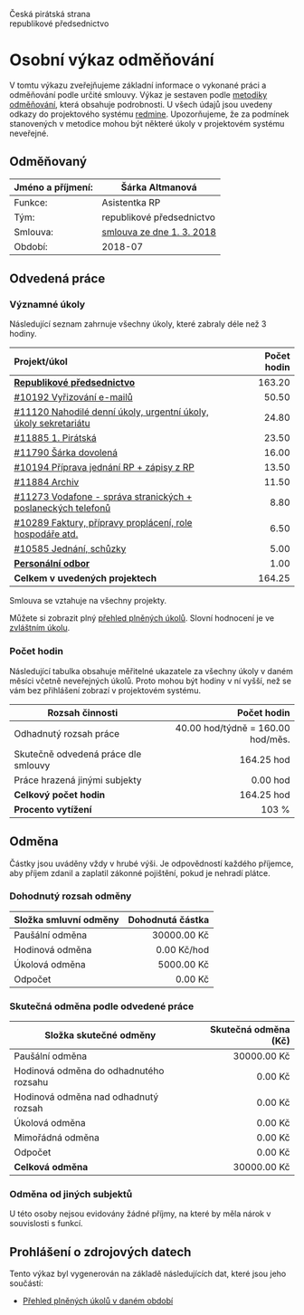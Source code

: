 Česká pirátská strana  
republikové předsednictvo

Osobní výkaz odměňování
=======================

V tomtu výkazu zveřejňujeme základní informace o vykonané práci a odměňování
podle určité smlouvy. Výkaz je sestaven podle [metodiky odměňování][metodika],
která obsahuje podrobnosti. U všech údajů jsou uvedeny odkazy do projektového
systému [redmine](https://redmine.pirati.cz). Upozorňujeme, že za podmínek
stanovených v metodice mohou být některé úkoly v projektovém systému neveřejné.

Odměňovaný
----------

Jméno a příjmení:                      | Šárka Altmanová
-----------------------                | --------------------
Funkce:                                | Asistentka RP
Tým:                                   | republikové předsednictvo
Smlouva:                               | [smlouva ze dne 1. 3. 2018][smlouva]
Období:                                | 2018-07


Odvedená práce
--------------

### Významné úkoly

Následující seznam zahrnuje všechny úkoly, které zabraly déle než 3 hodiny.

| Projekt/úkol                                                              |   Počet hodin |
|:--------------------------------------------------------------------------|--------------:|
| **[Republikové předsednictvo][p65]**                                      |        163.20 |
| [#10192 Vyřizování e-mailů][t10192]                                       |         50.50 |
| [#11120 Nahodilé denní úkoly, urgentní úkoly, úkoly sekretariátu][t11120] |         24.80 |
| [#11885 1. Pirátská][t11885]                                              |         23.50 |
| [#11790 Šárka dovolená][t11790]                                           |         16.00 |
| [#10194 Příprava jednání RP + zápisy z RP ][t10194]                       |         13.50 |
| [#11884 Archiv ][t11884]                                                  |         11.50 |
| [#11273 Vodafone - správa stranických + poslaneckých telefonů][t11273]    |          8.80 |
| [#10289 Faktury, přípravy proplácení, role hospodáře atd.][t10289]        |          6.50 |
| [#10585 Jednání, schůzky][t10585]                                         |          5.00 |
| **[Personální odbor][p77]**                                               |          1.00 |
| **Celkem v uvedených projektech**                                         |        164.25 |

Smlouva se vztahuje na všechny projekty. 

Můžete si zobrazit plný [přehled plněných úkolů][tasklist].
Slovní hodnocení je ve [zvláštním úkolu][hodnoceni].


### Počet hodin

Následující tabulka obsahuje měřitelné ukazatele za všechny úkoly v daném měsíci
včetně neveřejných úkolů. Proto mohou být hodiny v ní vyšší, než se vám bez
přihlášení zobrazí v projektovém systému.

Rozsah činnosti                        | Počet hodin
--------------                         | ----------:
Odhadnutý rozsah práce                 |  40.00 hod/týdně = 160.00 hod/měs.
Skutečně odvedená práce dle smlouvy    | 164.25 hod
Práce hrazená jinými subjekty          |   0.00 hod
**Celkový počet hodin**                | 164.25 hod
**Procento vytížení**                  |  103 %

Odměna
------

Částky jsou uváděny vždy v hrubé výši. Je odpovědností každého příjemce, aby
příjem zdanil a zaplatil zákonné pojištění, pokud je nehradí plátce.

### Dohodnutý rozsah odměny

Složka smluvní odměny                  | Dohodnutá částka
----------------                       | ------------------:
Paušální odměna                        | 30000.00 Kč
Hodinová odměna                        |     0.00 Kč/hod
Úkolová odměna                         |  5000.00 Kč
Odpočet                                |     0.00 Kč

### Skutečná odměna podle odvedené práce

Složka skutečné odměny                 | Skutečná odměna (Kč)
---------------------                  | ---------------------:
Paušální odměna                        | 30000.00 Kč
Hodinová odměna do odhadnutého rozsahu |     0.00 Kč
Hodinová odměna nad odhadnutý rozsah   |     0.00 Kč
Úkolová odměna                         |     0.00 Kč
Mimořádná odměna                       |     0.00 Kč
Odpočet                                |     0.00 Kč
**Celková odměna**                     | 30000.00 Kč


### Odměna od jiných subjektů

U této osoby nejsou evidovány žádné příjmy, na které by měla nárok v souvislosti s funkcí.


Prohlášení o zdrojových datech
------------------------------

Tento výkaz byl vygenerován na základě následujících dat, které jsou jeho součástí:

* [Přehled plněných úkolů v daném období](user_report.csv)

[hodnoceni]: https://redmine.pirati.cz/issues/
[metodika]: https://redmine.pirati.cz/projects/po/wiki/Odmenovani


[p65]: https://redmine.pirati.cz/time_entries?c[]=project&c[]=user&c[]=activity&c[]=issue&c[]=hours&c[]=cf_16&c[]=spent_on&f[]=spent_on&f[]=user_id&f[]=&op[spent_on]=><&op[user_id]==&utf8=%E2%9C%93&v[spent_on][]=2018-07-01&v[spent_on][]=2018-07-31&v[user_id][]=5&v[user_id][]=4&v[user_id][]=6&f[]=project_id&op[project_id]==&v[project_id][]=65

[t10192]: https://redmine.pirati.cz/issues/10192/time_entries?c[]=project&c[]=user&c[]=activity&c[]=issue&c[]=hours&c[]=cf_16&c[]=spent_on&f[]=spent_on&f[]=user_id&f[]=&op[spent_on]=><&op[user_id]==&utf8=%E2%9C%93&v[spent_on][]=2018-07-01&v[spent_on][]=2018-07-31&v[user_id][]=5&v[user_id][]=4&v[user_id][]=6

[t11120]: https://redmine.pirati.cz/issues/11120/time_entries?c[]=project&c[]=user&c[]=activity&c[]=issue&c[]=hours&c[]=cf_16&c[]=spent_on&f[]=spent_on&f[]=user_id&f[]=&op[spent_on]=><&op[user_id]==&utf8=%E2%9C%93&v[spent_on][]=2018-07-01&v[spent_on][]=2018-07-31&v[user_id][]=5&v[user_id][]=4&v[user_id][]=6

[t11885]: https://redmine.pirati.cz/issues/11885/time_entries?c[]=project&c[]=user&c[]=activity&c[]=issue&c[]=hours&c[]=cf_16&c[]=spent_on&f[]=spent_on&f[]=user_id&f[]=&op[spent_on]=><&op[user_id]==&utf8=%E2%9C%93&v[spent_on][]=2018-07-01&v[spent_on][]=2018-07-31&v[user_id][]=5&v[user_id][]=4&v[user_id][]=6

[t11790]: https://redmine.pirati.cz/issues/11790/time_entries?c[]=project&c[]=user&c[]=activity&c[]=issue&c[]=hours&c[]=cf_16&c[]=spent_on&f[]=spent_on&f[]=user_id&f[]=&op[spent_on]=><&op[user_id]==&utf8=%E2%9C%93&v[spent_on][]=2018-07-01&v[spent_on][]=2018-07-31&v[user_id][]=5&v[user_id][]=4&v[user_id][]=6

[t10194]: https://redmine.pirati.cz/issues/10194/time_entries?c[]=project&c[]=user&c[]=activity&c[]=issue&c[]=hours&c[]=cf_16&c[]=spent_on&f[]=spent_on&f[]=user_id&f[]=&op[spent_on]=><&op[user_id]==&utf8=%E2%9C%93&v[spent_on][]=2018-07-01&v[spent_on][]=2018-07-31&v[user_id][]=5&v[user_id][]=4&v[user_id][]=6

[t11884]: https://redmine.pirati.cz/issues/11884/time_entries?c[]=project&c[]=user&c[]=activity&c[]=issue&c[]=hours&c[]=cf_16&c[]=spent_on&f[]=spent_on&f[]=user_id&f[]=&op[spent_on]=><&op[user_id]==&utf8=%E2%9C%93&v[spent_on][]=2018-07-01&v[spent_on][]=2018-07-31&v[user_id][]=5&v[user_id][]=4&v[user_id][]=6

[t11273]: https://redmine.pirati.cz/issues/11273/time_entries?c[]=project&c[]=user&c[]=activity&c[]=issue&c[]=hours&c[]=cf_16&c[]=spent_on&f[]=spent_on&f[]=user_id&f[]=&op[spent_on]=><&op[user_id]==&utf8=%E2%9C%93&v[spent_on][]=2018-07-01&v[spent_on][]=2018-07-31&v[user_id][]=5&v[user_id][]=4&v[user_id][]=6

[t10289]: https://redmine.pirati.cz/issues/10289/time_entries?c[]=project&c[]=user&c[]=activity&c[]=issue&c[]=hours&c[]=cf_16&c[]=spent_on&f[]=spent_on&f[]=user_id&f[]=&op[spent_on]=><&op[user_id]==&utf8=%E2%9C%93&v[spent_on][]=2018-07-01&v[spent_on][]=2018-07-31&v[user_id][]=5&v[user_id][]=4&v[user_id][]=6

[t10585]: https://redmine.pirati.cz/issues/10585/time_entries?c[]=project&c[]=user&c[]=activity&c[]=issue&c[]=hours&c[]=cf_16&c[]=spent_on&f[]=spent_on&f[]=user_id&f[]=&op[spent_on]=><&op[user_id]==&utf8=%E2%9C%93&v[spent_on][]=2018-07-01&v[spent_on][]=2018-07-31&v[user_id][]=5&v[user_id][]=4&v[user_id][]=6

[p77]: https://redmine.pirati.cz/time_entries?c[]=project&c[]=user&c[]=activity&c[]=issue&c[]=hours&c[]=cf_16&c[]=spent_on&f[]=spent_on&f[]=user_id&f[]=&op[spent_on]=><&op[user_id]==&utf8=%E2%9C%93&v[spent_on][]=2018-07-01&v[spent_on][]=2018-07-31&v[user_id][]=5&v[user_id][]=4&v[user_id][]=6&f[]=project_id&op[project_id]==&v[project_id][]=77



[tasklist]: https://redmine.pirati.cz/time_entries?c[]=project&c[]=user&c[]=activity&c[]=issue&c[]=hours&c[]=cf_16&c[]=spent_on&f[]=spent_on&f[]=user_id&f[]=&op[spent_on]=><&op[user_id]==&utf8=%E2%9C%93&v[spent_on][]=2018-07-01&v[spent_on][]=2018-07-31&v[user_id][]=546

[smlouva]: https://smlouvy.pirati.cz/smlouvy/2018/03/01/asistent-rp/
